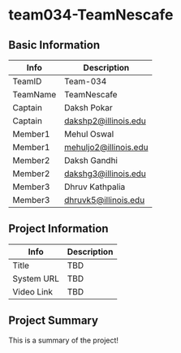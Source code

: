 # team034-TeamNescafe

## Basic Information

| Info     | Description           |
| -------- | --------------------- |
| TeamID   | Team-034              |
| TeamName | TeamNescafe           |
| Captain  | Daksh Pokar           |
| Captain  | dakshp2@illinois.edu  |
| Member1  | Mehul Oswal           |
| Member1  | mehuljo2@illinois.edu |
| Member2  | Daksh Gandhi          |
| Member2  | dakshg3@illinois.edu  |
| Member3  | Dhruv Kathpalia       |
| Member3  | dhruvk5@illinois.edu  |

## Project Information

| Info       | Description |
| ---------- | ----------- |
| Title      | TBD         |
| System URL | TBD         |
| Video Link | TBD         |

## Project Summary

This is a summary of the project!

